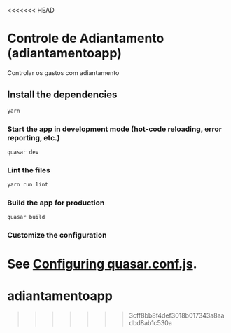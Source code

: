 <<<<<<< HEAD
# Controle de Adiantamento (adiantamentoapp)

Controlar os gastos com adiantamento

## Install the dependencies
```bash
yarn
```

### Start the app in development mode (hot-code reloading, error reporting, etc.)
```bash
quasar dev
```

### Lint the files
```bash
yarn run lint
```

### Build the app for production
```bash
quasar build
```

### Customize the configuration
See [Configuring quasar.conf.js](https://quasar.dev/quasar-cli/quasar-conf-js).
=======
# adiantamentoapp
>>>>>>> 3cff8bb8f4def3018b017343a8aadbd8ab1c530a
